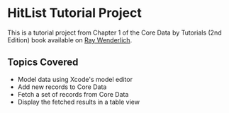 # HitList Tutorial Project

This is a tutorial project from Chapter 1 of the Core Data by Tutorials (2nd Edition) book available on [Ray Wenderlich](http://www.raywenderlich.com/store/core-data-by-tutorials).

## Topics Covered

* Model data using Xcode's model editor
* Add new records to Core Data
* Fetch a set of records from Core Data
* Display the fetched results in a table view